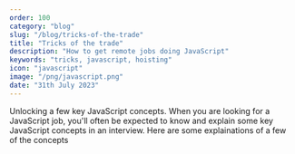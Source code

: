 ```yaml
---
order: 100
category: "blog"
slug: "/blog/tricks-of-the-trade"
title: "Tricks of the trade"
description: "How to get remote jobs doing JavaScript"
keywords: "tricks, javascript, hoisting"
icon: "javascript"
image: "/png/javascript.png"
date: "31th July 2023"
---
```

Unlocking a few key JavaScript concepts. When you are looking for a JavaScript job, you'll often be expected to know and explain some key JavaScript concepts in an interview. Here are some explainations of a few of the concepts
